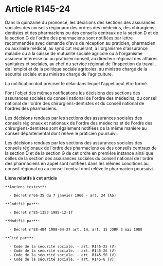 # Article R145-24

Dans la quinzaine du prononcé, les décisions des sections des assurances sociales des conseils régionaux des ordres des
médecins, des chirurgiens-dentistes et des pharmaciens ou des conseils centraux de la section D et de la section G de l'ordre
des pharmaciens sont notifiées par lettre recommandée avec demande d'avis de réception au praticien, pharmacien ou auxiliaire
médical, au syndicat requérant, à l'organisme d'assurance maladie ou à la caisse de mutualité sociale agricole ou à
l'organisme assureur intéressé ou au praticien conseil, au directeur régional des affaires sanitaires et sociales, au chef du
service régional de l'inspection du travail, de l'emploi et de la politique sociale agricoles, au ministre chargé de la
sécurité sociale et au ministre chargé de l'agriculture.

La notification doit préciser le délai dans lequel l'appel peut être formé.

Font l'objet des mêmes notifications les décisions des sections des assurances sociales du conseil national de l'ordre des
médecins, du conseil national de l'ordre des chirurgiens-dentistes et du conseil national de l'ordres des pharmaciens.

Les décisions rendues par les sections des assurances sociales des conseils régionaux et nationaux de l'ordre des médecins et
de l'ordre des chirurgiens-dentistes sont également notifiées de la même manière au conseil départemental dont relève le
praticien poursuivi.

Les décisions rendues par les sections des assurances sociales des conseils régionaux de l'ordre des pharmaciens ou des
conseils centraux de la section D et de la section G de cet ordre en première instance ainsi que celles de la section des
assurances sociales du conseil national de l'ordre des pharmaciens en appel sont notifiées dans les mêmes conditions au
conseil régional ou au conseil central dont relève le pharmacien poursuivi.

**Liens relatifs à cet article**

	**Anciens textes**:

	  - Décret n°66-35 du 7 janvier 1966 - art. 24 (Ab)

	**Codifié par**:

	  - Décret n°85-1353 1985-12-17

	**Modifié par**:

	  - Décret n°88-484 1988-04-27 art. 14, art. 15 JORF 3 mai 1988

	**Cité par**:

	  - Code de la sécurité sociale. - art. R145-25 (V)
	  - Code de la sécurité sociale. - art. R145-26 (V)
	  - Code de la sécurité sociale. - art. R145-50 (V)
	  - Code de la sécurité sociale. - art. R145-8 (V)
